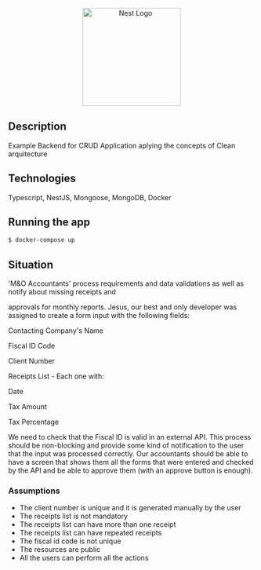 <p align="center">
  <a href="http://nestjs.com/" target="blank"><img src="https://nestjs.com/img/logo-small.svg" width="200" alt="Nest Logo" /></a>
</p>

## Description

Example Backend for CRUD Application aplying the concepts of  Clean arquitecture

## Technologies

Typescript, NestJS, Mongoose, MongoDB, Docker 

## Running the app

```bash
$ docker-compose up
```

## Situation
'M&O Accountants' process requirements and data validations as well as notify about missing receipts and

approvals for monthly reports. Jesus, our best and only developer was assigned to create a form input with the following fields:

Contacting Company's Name

Fiscal ID Code

Client Number

Receipts List - Each one with:

Date

Tax Amount

Tax Percentage

We need to check that the Fiscal ID is valid in an external API. This process should be non-blocking and provide some kind of notification to the user that the input was processed correctly. Our accountants should be able to have a screen that shows them all the forms that were entered and checked by the API and be able to approve them (with an approve button is enough).

### Assumptions
- The client number is unique and it is generated manually by the user
- The receipts list is not mandatory
- The receipts list can have more than one receipt
- The receipts list can have repeated receipts
- The fiscal id code is not unique
- The resources are public
- All the users can perform all the actions
